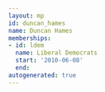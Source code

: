 ```yaml
---
layout: mp
id: duncan_hames
name: Duncan Hames
memberships:
- id: ldem
  name: Liberal Democrats
  start: '2010-06-08'
  end: 
autogenerated: true
---
```

